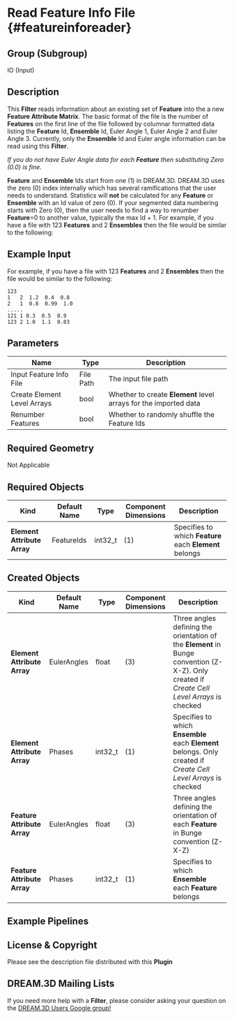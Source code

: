 Read Feature Info File {#featureinforeader}
=============

## Group (Subgroup) ##

IO (Input)

## Description ##

This **Filter** reads information about an existing set of **Feature** into the a new **Feature Attribute Matrix**. The basic format of the file is the number of **Features** on the first line of the file followed by columnar formatted data listing the **Feature** Id, **Ensemble** Id, Euler Angle 1, Euler Angle 2 and Euler Angle 3. Currently, only the **Ensemble** Id and Euler angle information can be read using this **Filter**.

*If you do not have Euler Angle data for each **Feature** then substituting Zero (0.0) is fine.*

**Feature** and **Ensemble** Ids start from one (1) in DREAM.3D. DREAM.3D uses the zero (0) index internally which has several ramifications that the user needs to understand. Statistics will **not** be calculated for any **Feature** or **Ensemble** with an Id value of zero (0). If your segmented data numbering starts with Zero (0), then the user needs to find a way to renumber **Feature**=0 to another value, typically the max Id + 1. For example, if you have a file with 123 **Features** and 2 **Ensembles** then the file would be similar to the following: 

## Example Input ##

For example, if you have a file with 123 **Features** and 2 **Ensembles** then the file would be similar to the following:

    123
    1   2  1.2  0.4  0.8
    2   1  0.8  0.99  1.0
    .....
    121 1 0.3  0.5  0.9
    123 2 1.0  1.1  0.03

## Parameters ##

| Name | Type | Description |
|------|------|-------------|
| Input Feature Info File | File Path | The input file path |
| Create Element Level Arrays | bool | Whether to create **Element** level arrays for the imported data |
| Renumber Features | bool | Whether to randomly shuffle the Feature Ids |

## Required Geometry ##

Not Applicable

## Required Objects ##

| Kind | Default Name | Type | Component Dimensions | Description |
|------|--------------|------|----------------------|-------------|
| **Element Attribute Array** | FeatureIds | int32_t | (1) | Specifies to which **Feature** each **Element** belongs |

## Created Objects ##

| Kind | Default Name | Type | Component Dimensions | Description |
|------|--------------|-------------|---------|----------|
| **Element Attribute Array** | EulerAngles | float | (3)  | Three angles defining the orientation of the **Element** in Bunge convention (Z-X-Z). Only created if _Create Cell Level Arrays_ is checked |
| **Element Attribute Array** | Phases | int32_t | (1) | Specifies to which **Ensemble** each **Element** belongs. Only created if _Create Cell Level Arrays_ is checked |
| **Feature Attribute Array** | EulerAngles | float | (3) | Three angles defining the orientation of each **Feature** in Bunge convention (Z-X-Z) |
| **Feature Attribute Array** | Phases | int32_t | (1) | Specifies to which **Ensemble** each **Feature** belongs |

## Example Pipelines ##



## License & Copyright ##

Please see the description file distributed with this **Plugin**

## DREAM.3D Mailing Lists ##

If you need more help with a **Filter**, please consider asking your question on the [DREAM.3D Users Google group!](https://groups.google.com/forum/?hl=en#!forum/dream3d-users)


